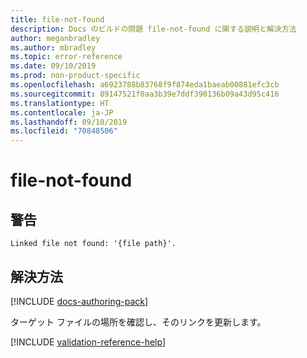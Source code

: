 ```yaml
---
title: file-not-found
description: Docs のビルドの問題 file-not-found に関する説明と解決方法
author: meganbradley
ms.author: mbradley
ms.topic: error-reference
ms.date: 09/10/2019
ms.prod: non-product-specific
ms.openlocfilehash: a6923788b83768f9f874eda1baeab00881efc3cb
ms.sourcegitcommit: 89147521f0aa3b39e7ddf390136b09a43d95c416
ms.translationtype: HT
ms.contentlocale: ja-JP
ms.lasthandoff: 09/10/2019
ms.locfileid: "70848506"
---
```

# <a name="file-not-found"></a>file-not-found

## <a name="warning"></a>警告

`Linked file not found: '{file path}'.`

## <a name="resolution"></a>解決方法

[!INCLUDE [docs-authoring-pack](includes/docs-authoring-pack.md)]

ターゲット ファイルの場所を確認し、そのリンクを更新します。

<!--make sure to add this file to your includes folder and verify the path-->
[!INCLUDE [validation-reference-help](includes/validation-reference-help.md)]
